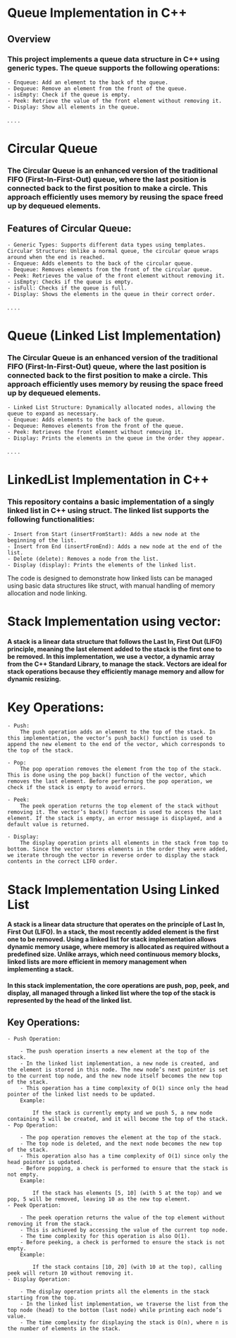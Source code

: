 # Queue Implementation in C++
## Overview
### This project implements a queue data structure in C++ using generic    types. The queue supports the following operations:

    - Enqueue: Add an element to the back of the queue.
    - Dequeue: Remove an element from the front of the queue.
    - isEmpty: Check if the queue is empty.
    - Peek: Retrieve the value of the front element without removing it.
    - Display: Show all elements in the queue.
.
.
.
.

# Circular Queue
### The Circular Queue is an enhanced version of the traditional FIFO (First-In-First-Out) queue, where the last position is connected back to the first position to make a circle. This approach efficiently uses memory by reusing the space freed up by dequeued elements.

## Features of Circular Queue:
    - Generic Types: Supports different data types using templates.
    Circular Structure: Unlike a normal queue, the circular queue wraps around when the end is reached.
    - Enqueue: Adds elements to the back of the circular queue.
    - Dequeue: Removes elements from the front of the circular queue.
    - Peek: Retrieves the value of the front element without removing it.
    - isEmpty: Checks if the queue is empty.
    - isFull: Checks if the queue is full.
    - Display: Shows the elements in the queue in their correct order.
.
.
.
.
# Queue (Linked List Implementation)
### The Circular Queue is an enhanced version of the traditional FIFO (First-In-First-Out) queue, where the last position is connected back to the first position to make a circle. This approach efficiently uses memory by reusing the space freed up by dequeued elements.
    - Linked List Structure: Dynamically allocated nodes, allowing the queue to expand as necessary.
    - Enqueue: Adds elements to the back of the queue.
    - Dequeue: Removes elements from the front of the queue.
    - Peek: Retrieves the front element without removing it.
    - Display: Prints the elements in the queue in the order they appear.
.
.
.
.
# LinkedList Implementation in C++
### This repository contains a basic implementation of a singly linked list in C++ using struct. The linked list supports the following functionalities:

    - Insert from Start (insertFromStart): Adds a new node at the beginning of the list.
    - Insert from End (insertFromEnd): Adds a new node at the end of the list.
    - Delete (delete): Removes a node from the list.
    - Display (display): Prints the elements of the linked list.
    
The code is designed to demonstrate how linked lists can be managed using basic data structures like struct, with manual handling of memory allocation and node linking.
# Stack Implementation using vector:
#### A stack is a linear data structure that follows the Last In, First Out (LIFO) principle, meaning the last element added to the stack is the first one to be removed. In this implementation, we use a vector, a dynamic array from the C++ Standard Library, to manage the stack. Vectors are ideal for stack operations because they efficiently manage memory and allow for dynamic resizing.

# Key Operations:
    - Push:
        The push operation adds an element to the top of the stack. In this implementation, the vector’s push_back() function is used to append the new element to the end of the vector, which corresponds to the top of the stack.

    - Pop:
        The pop operation removes the element from the top of the stack. This is done using the pop_back() function of the vector, which removes the last element. Before performing the pop operation, we check if the stack is empty to avoid errors.

    - Peek:
        The peek operation returns the top element of the stack without removing it. The vector’s back() function is used to access the last element. If the stack is empty, an error message is displayed, and a default value is returned.

    - Display:
        The display operation prints all elements in the stack from top to bottom. Since the vector stores elements in the order they were added, we iterate through the vector in reverse order to display the stack contents in the correct LIFO order.

# Stack Implementation Using Linked List
#### A stack is a linear data structure that operates on the principle of Last In, First Out (LIFO). In a stack, the most recently added element is the first one to be removed. Using a linked list for stack implementation allows dynamic memory usage, where memory is allocated as required without a predefined size. Unlike arrays, which need continuous memory blocks, linked lists are more efficient in memory management when implementing a stack.

#### In this stack implementation, the core operations are push, pop, peek, and display, all managed through a linked list where the top of the stack is represented by the head of the linked list.

## Key Operations:
    - Push Operation:

        - The push operation inserts a new element at the top of the stack.
        - In the linked list implementation, a new node is created, and the element is stored in this node. The new node’s next pointer is set to the current top node, and the new node itself becomes the new top of the stack.
        - This operation has a time complexity of O(1) since only the head pointer of the linked list needs to be updated.
        Example:

            If the stack is currently empty and we push 5, a new node containing 5 will be created, and it will become the top of the stack.
    - Pop Operation:

        - The pop operation removes the element at the top of the stack.
        - The top node is deleted, and the next node becomes the new top of the stack.
        - This operation also has a time complexity of O(1) since only the head pointer is updated.
        - Before popping, a check is performed to ensure that the stack is not empty.
        Example:

            If the stack has elements [5, 10] (with 5 at the top) and we pop, 5 will be removed, leaving 10 as the new top element.
    - Peek Operation:

        - The peek operation returns the value of the top element without removing it from the stack.
        - This is achieved by accessing the value of the current top node.
        - The time complexity for this operation is also O(1).
        - Before peeking, a check is performed to ensure the stack is not empty.
        Example:

            If the stack contains [10, 20] (with 10 at the top), calling peek will return 10 without removing it.
    - Display Operation:

        - The display operation prints all the elements in the stack starting from the top.
        - In the linked list implementation, we traverse the list from the top node (head) to the bottom (last node) while printing each node’s value.
        - The time complexity for displaying the stack is O(n), where n is the number of elements in the stack.
